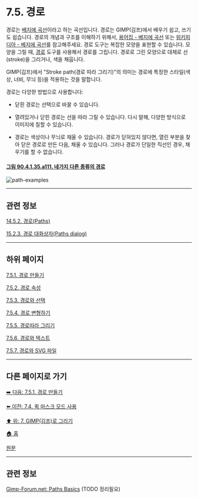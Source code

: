 # 7.5. 경로
경로는 [베지에 곡선](./19-glossaryx-bezier-curves.md)이라고 하는 곡선입니다. 경로는 GIMP(김프)에서 배우기 쉽고, 쓰기도 쉽습니다. 경로의 개념과 구조를 이해하기 위해서, [용어집 - 베지에 곡선](./19-glossaryx-bezier-curves.md) 또는 [위키피디아 - 베지에 곡선](https://ko.wikipedia.org/wiki/%EB%B2%A0%EC%A7%80%EC%97%90_%EA%B3%A1%EC%84%A0)를 참고해주세요. 경로 도구는 복잡한 모양을 표현할 수 있습니다. 모양을 그릴 때, [경로](./14-05-02-00-paths.md) 도구를 사용해서 경로를 그립니다. 경로로 그린 모양으로 대체로 선(stroke)을 그리거나, 색을 채웁니다.

GIMP(김프)에서 "Stroke path(경로 따라 그리기)"의 의미는 경로에 특정한 스타일(색상, 너비, 무늬 등)을 적용하는 것을 말합니다.

경로는 다앙햔 방법으로 사용합니다:

- 닫흰 경로는 선택으로 바꿀 수 있습니다.

- 열려있거나 닫힌 경로는 선을 따라 그릴 수 있습니다. 다시 말해, 다양한 방식으로 이미지에 칠할 수 있습니다.

- 경로는 색상이나 무늬로 채울 수 있습니다. 경로가 닫혀있지 않다면, 열린 부분을 찾아 닫은 경로로 만든 다음, 채울 수 있습니다. 그러나 경로가 단일한 직선인 경우, 채우기를 할 수 없습니다.

<a id="90-04-01-35-a111"></a>

#### [그림 90.4.1.35.a111. 네가지 다른 종류의 경로](./90-04-0001-035-paths.md#90-04-01-35-a111)
![path-examples](https://github.com/wonder13662/gimp/assets/15767104/ede51131-8fdf-403f-a64c-62e98272841a)

***

## 관련 정보

[14.5.2. 경로(Paths)](./14-05-02-00-paths.md)

[15.2.3. 경로 대화상자(Paths dialog)](./15-02-03-00-paths-dialog.md)

***

## 하위 페이지

[7.5.1. 경로 만들기](./07-05-01-path-creation.md)

[7.5.2. 경로 속성](./07-05-02-path-properties.md)

[7.5.3. 경로와 선택](./07-05-03-paths-and-selections.md)

[7.5.4. 경로 변형하기](./07-05-04-transforming-paths.md)

[7.5.5. 경로따라 그리기](./07-05-05-stroking-a-path.md)

[7.5.6. 경로와 텍스트](./07-05-06-paths-and-text.md)

[7.5.7. 경로와 SVG 파일](./07-05-07-paths-and-svg-files.md)

***

## 다른 페이지로 가기
[➡️ 다음: 7.5.1. 경로 만들기](./07-05-01-path-creation.md)

[⬅️ 이전: 7.4. 퀵 마스크 모드 사용](./07-04-using-quickmask-mode.md)

[⬆️ 위: 7. GIMP(김프)로 그리기](./07-00-painting-with-gimp.md)

[🏠 홈](./00-home.md)

[원문](https://docs.gimp.org/2.10/ko/gimp-using-paths.html)

***

## 관련 정보
[Gimp-Forum.net: Paths Basics](https://www.gimp-forum.net/Thread-Paths-Basics)
(TODO 정리필요)